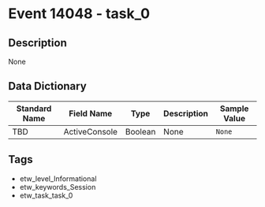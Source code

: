 # Event 14048 - task_0

## Description
None

## Data Dictionary
|Standard Name|Field Name|Type|Description|Sample Value|
|---|---|---|---|---|
|TBD|ActiveConsole|Boolean|None|`None`|

## Tags
* etw_level_Informational
* etw_keywords_Session
* etw_task_task_0